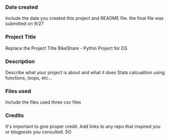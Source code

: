 ### Date created
Include the date you created this project and README file.
the final file was submitted on 9/27

### Project Title
Replace the Project Title
BikeShare - Pythin Project for DS

### Description
Describe what your project is about and what it does
Stats calcualtion using functions, loops, etc...

### Files used
Include the files used
three csv files

### Credits
It's important to give proper credit. Add links to any repo that inspired you or blogposts you consulted.
SO
